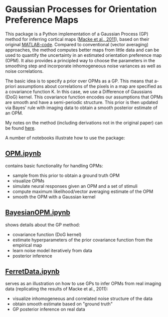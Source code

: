 # Gaussian Processes for Orientation Preference Maps

This package is a Python implementation of a Gaussian Process (GP) method for inferring cortical maps ([Macke et al., 2011](https://www.sciencedirect.com/science/article/pii/S1053811910007007)), based on their original [MATLAB-code](https://bitbucket.org/mackelab/gp_maps/). Compared to conventional (vector averaging) approaches, the method computes better maps from little data and can be used to quantify the uncertainty in an estimated orientation preference map (OPM). It also provides a principled way to choose the parameters in the smoothing step and incorporate inhomogeneous noise variances as well as noise correlations.

The basic idea is to specify a prior over OPMs as a GP. This means that a-priori assumptions about correlations of the pixels in a map are specified as a covariance function K. In this case, we use a Difference of Gaussians (DoG) kernel. This covariance function encodes our assumptions that OPMs are smooth and have a semi-periodic structure. This prior is then updated via Bayes' rule with imaging data to obtain a smooth posterior estimate of an OPM. 

My notes on the method (including derivations not in the original paper) can be found [here](https://github.com/mackelab/gp-maps-python/blob/master/SupportingInfo.pdf).

A number of notebooks illustrate how to use the package:

## [OPM.ipynb](https://github.com/mackelab/gp-maps-python/blob/master/demos/OPM.ipynb)

contains basic functionality for handling OPMs:

- sample from this prior to obtain a ground truth OPM
- visualize OPMs
- simulate neural responses given an OPM and a set of stimuli
- compute maximum likelihood/vector averaging estimate of the OPM
- smooth the OPM with a Gaussian kernel


## [BayesianOPM.ipynb](https://github.com/mackelab/gp-maps-python/blob/master/demos/BayesianOPM.ipynb)

shows details about the GP method:

- covariance function (DoG kernel)
- estimate hyperparameters of the prior covariance function from the empirical map
- learn noise model iteratively from data
- posterior inference

## [FerretData.ipynb](https://github.com/mackelab/gp-maps-python/blob/master/demos/FerretData.ipynb)

serves as an illustration on how to use GPs to infer OPMs from real imaging data (replicating the results of Macke et al., 2011):

- visualize inhomogeneous and correlated noise structure of the data
- obtain smooth estimate based on "ground truth"
- GP posterior inference on real data





